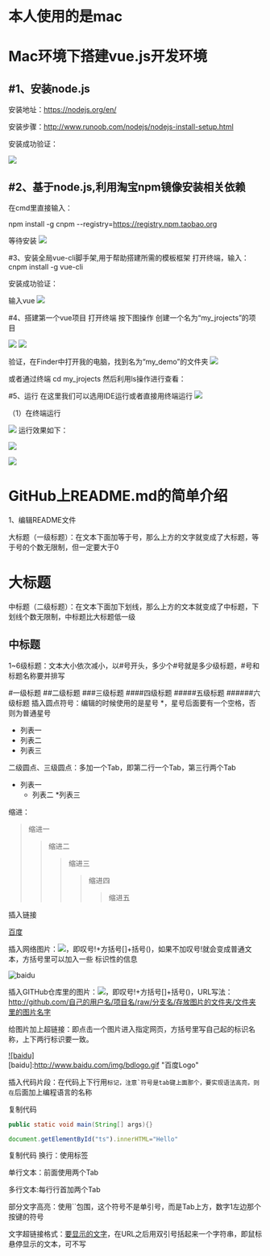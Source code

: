 本人使用的是mac
===

Mac环境下搭建vue.js开发环境
=====

#1、安装node.js
-----
安装地址：https://nodejs.org/en/

安装步骤：http://www.runoob.com/nodejs/nodejs-install-setup.html

安装成功验证：

![](https://candy5232.github.io/Vue-base/images/1.png)



#2、基于node.js,利用淘宝npm镜像安装相关依赖
-----
在cmd里直接输入：

npm install -g cnpm --registry=https://registry.npm.taobao.org

等待安装
![](https://candy5232.github.io/Vue-base/images/2.png)

#3、安装全局vue-cli脚手架,用于帮助搭建所需的模板框架
打开终端，输入：cnpm install -g vue-cli

安装成功验证：

输入vue
![](https://candy5232.github.io/Vue-base/images/3.png)


#4、搭建第一个vue项目
打开终端 按下图操作 创建一个名为“my_jrojects”的项目

![](https://candy5232.github.io/Vue-base/images/4.png)
![](https://candy5232.github.io/Vue-base/images/5.png)

验证，在Finder中打开我的电脑，找到名为“my_demo”的文件夹
![](https://candy5232.github.io/Vue-base/images/6.png)

或者通过终端 cd my_jrojects 然后利用ls操作进行查看：

#5、运行
在这里我们可以选用IDE运行或者直接用终端运行
![](https://candy5232.github.io/Vue-base/images/5.png)

（1）在终端运行

![](https://candy5232.github.io/Vue-base/images/9.png)
运行效果如下：

![](https://candy5232.github.io/Vue-base/images/7.png)

![](https://candy5232.github.io/Vue-base/images/8.png)



GitHub上README.md的简单介绍
====
1、编辑README文件

大标题（一级标题）：在文本下面加等于号，那么上方的文字就变成了大标题，等于号的个数无限制，但一定要大于0

大标题
====
 

中标题（二级标题）：在文本下面加下划线，那么上方的文本就变成了中标题，下划线个数无限制，中标题比大标题低一级

中标题
-------
 

 1~6级标题：文本大小依次减小，以#号开头，多少个#号就是多少级标题，#号和标题名称要并排写

#一级标题
##二级标题
###三级标题
####四级标题
#####五级标题
######六级标题
插入圆点符号：编辑的时候使用的是星号 *，星号后面要有一个空格，否则为普通星号

* 列表一
* 列表二
* 列表三
 

二级圆点、三级圆点：多加一个Tab，即第二行一个Tab，第三行两个Tab

* 列表一
    * 列表二
        *列表三
 

缩进：

>缩进一
>>缩进二
>>>缩进三
>>>>缩进四
>>>>>缩进五
 

插入链接

[百度](http://baidu.com)
 

插入网络图片：![](网络图片链接地址)，即叹号!+方括号[]+括号()，如果不加叹号!就会变成普通文本，方括号里可以加入一些 标识性的信息

![baidu](http://www.baidu.com/img/bdlogo.gif "百度logo")  
 

插入GITHub仓库里的图片：![](图片链接地址)，即叹号!+方括号[]+括号()，URL写法：http://github.com/自己的用户名/项目名/raw/分支名/存放图片的文件夹/文件夹里的图片名字

给图片加上超链接：即点击一个图片进入指定网页，方括号里写自己起的标识名称，上下两行标识要一致。

[![baidu]](http://baidu.com)  
[baidu]:http://www.baidu.com/img/bdlogo.gif "百度Logo"  
 

插入代码片段：在代码上下行用```标记，注意`符号是tab键上面那个，要实现语法高亮，则在```后面加上编程语言的名称

复制代码
```Java
public static void main(String[] args){}
```

```javascript
document.getElementById("ts").innerHTML="Hello"
```
复制代码
换行：使用标签<br>

单行文本：前面使用两个Tab

多行文本:每行行首加两个Tab

部分文字高亮：使用``包围，这个符号不是单引号，而是Tab上方，数字1左边那个按键的符号

文字超链接格式：[要显示的文字](链接的地址"鼠标悬停显示")，在URL之后用双引号括起来一个字符串，即鼠标悬停显示的文本，可不写












